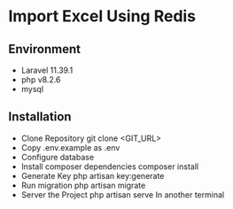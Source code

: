 # Import Excel Using Redis

## Environment

-   Laravel 11.39.1
-   php v8.2.6
-   mysql

## Installation

-   Clone Repository git clone <GIT_URL>
-   Copy .env.example as .env
-   Configure database
-   Install composer dependencies composer install
-   Generate Key php artisan key:generate
-   Run migration php artisan migrate
-   Server the Project php artisan serve In another terminal
